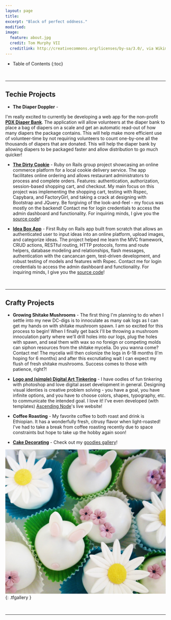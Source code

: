 ```yaml
---
layout: page
title:
excerpt: "Block of perfect oddness."
modified:
image:
  feature: about.jpg
  credit: Tom Murphy VII
  creditlink: http://creativecommons.org/licenses/by-sa/3.0/, via Wikimedia Commons
---
```



* Table of Contents
{:toc}

<br/>

---


## Techie Projects
* **The Diaper Doppler** -
<!-- (http://diaper-doppler.herokuapp.com) -->
<!-- [(https://github.com/teresafinn/the-dirty-cookie)](https://github.com/teresafinn/the-dirty-cookie) -->
I'm really excited to currently be developing a web app for the non-profit [**PDX Diaper Bank**](www.pdxdiaperbank.org/). The application will allow volunteers at the diaper bank to place a bag of diapers on a scale and get an automatic read-out of how many diapers the package contains. This will help make more efficient use of volunteer-time by not requiring volunteers to count one-by-one all the thousands of diapers that are donated. This will help the diaper bank by allowing diapers to be packaged faster and allow distribution to go much quicker!

* [**The Dirty Cookie**](http://dirty-cookie.herokuapp.com) -
Ruby on Rails group project showcasing an online commerce platform for a local cookie delivery service. The app facilitates online ordering and allows restaurant administrators to process and complete orders. Features: authentication, authorization, session-based shopping cart, and checkout. My main focus on this project was implementing the shopping cart, testing with Rspec, Capybara, and FactoryGirl, and taking a crack at designing with Bootstrap and JQuery. Be forgiving of the look-and-feel - my focus was mostly on the backend! Contact me for login credentials to access the admin dashboard and functionality. For inquiring minds, I give you the [source code](https://github.com/teresafinn/the-dirty-cookie)!

* [**Idea Box App**](http://teresa-idea-box.herokuapp.com/) -
First Ruby on Rails app built from scratch that allows an authenticated user to input ideas into an online platform, upload images, and categorize ideas. The project helped me learn the MVC framework, CRUD actions, RESTful routing, HTTP protocols, forms and route helpers, database modeling and relationships, flash messages, authentication with the cancancan gem, test-driven development, and robust testing of models and features with Rspec. Contact me for login credentials to access the admin dashboard and functionality. For inquiring minds, I give you the [source code](https://github.com/teresafinn/teresa-idea-box)!

<br/>



---

##  Crafty Projects
* **Growing Shitake Mushrooms** - The first thing I'm planning to do when I settle into my new DC-digs is to innoculate as many oak logs as I can get my hands on with shitake mushroom spawn. I am so excited for this process to begin! When I finally get back I'll be throwing a mushroom innoculation party where we'll drill holes into our logs, plug the holes with spawn, and seal them with wax so no foreign or competing molds can siphon resources from the shitake mycelia. Do you wanna come? Contact me! The mycelia will then colonize the logs in 6-18 months (I'm hoping for 6 months) and after this excrutiating wait I can expect my flush of fresh shitake mushrooms. Success comes to those with patience, right?!

* [**Logo and (simple) Digital Art Tinkering**](/projects/digital-art-tinkering) - I have oodles of fun tinkering with photoshop and love digital asset development in general. Designing visual identies is creative problem solving - you have a goal, you have infinite options, and you have to choose colors, shapes, typography, etc. to communicate the intended goal. I love it! I've even developed (with templates) [Ascending Node](http://ascendingnode.ca/)'s live website!

* **Coffee Roasting** - My favorite coffee to both roast and drink is Ethiopian. It has a wonderfully fresh, citrusy flavor when light-roasted! I've had to take a break from coffee roasting recently due to space constraints but hope to take up the hobby again soon!

* [**Cake Decorating**](/projects/cake-pictures) - Check out my [goodies gallery](/projects/cake-pictures)!

![Easter Truffles](/images/easter.jpg "Easter Truffles"){: .tfgallery }

<br/>

---


